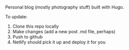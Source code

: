 Personal blog (mostly photography stuff) built with Hugo.

To update: 
1. Clone this repo locally
2. Make changes (add a new post .md file, perhaps)
3. Push to github
4. Netlify should pick it up and deploy it for you 

